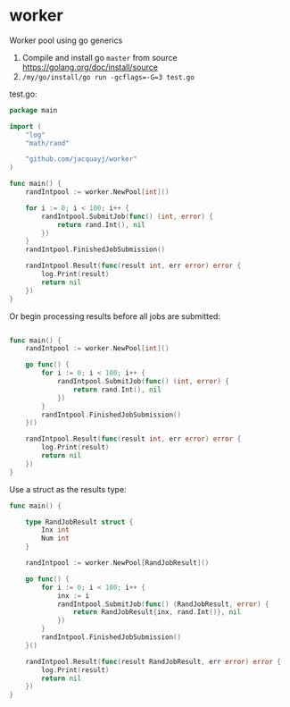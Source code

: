 # worker

Worker pool using go generics

1. Compile and install go `master` from source https://golang.org/doc/install/source
2. `/my/go/install/go run -gcflags=-G=3 test.go`

test.go:

```go
package main

import (
	"log"
	"math/rand"

	"github.com/jacquayj/worker"
)

func main() {
	randIntpool := worker.NewPool[int]()

	for i := 0; i < 100; i++ {
		randIntpool.SubmitJob(func() (int, error) {
			return rand.Int(), nil
		})
	}
	randIntpool.FinishedJobSubmission()

	randIntpool.Result(func(result int, err error) error {
		log.Print(result)
		return nil
	})
}

```

Or begin processing results before all jobs are submitted:

```go

func main() {
	randIntpool := worker.NewPool[int]()

    go func() {
        for i := 0; i < 100; i++ {
            randIntpool.SubmitJob(func() (int, error) {
                return rand.Int(), nil
            })
        }
        randIntpool.FinishedJobSubmission()
    }()

	randIntpool.Result(func(result int, err error) error {
		log.Print(result)
		return nil
	})
}
```

Use a struct as the results type:

```go
func main() {

	type RandJobResult struct {
		Inx int
		Num int
	}

	randIntpool := worker.NewPool[RandJobResult]()

    go func() {
        for i := 0; i < 100; i++ {
            inx := i
            randIntpool.SubmitJob(func() (RandJobResult, error) {
                return RandJobResult{inx, rand.Int()}, nil
            })
        }
        randIntpool.FinishedJobSubmission()
    }()

	randIntpool.Result(func(result RandJobResult, err error) error {
		log.Print(result)
		return nil
	})
}
```
